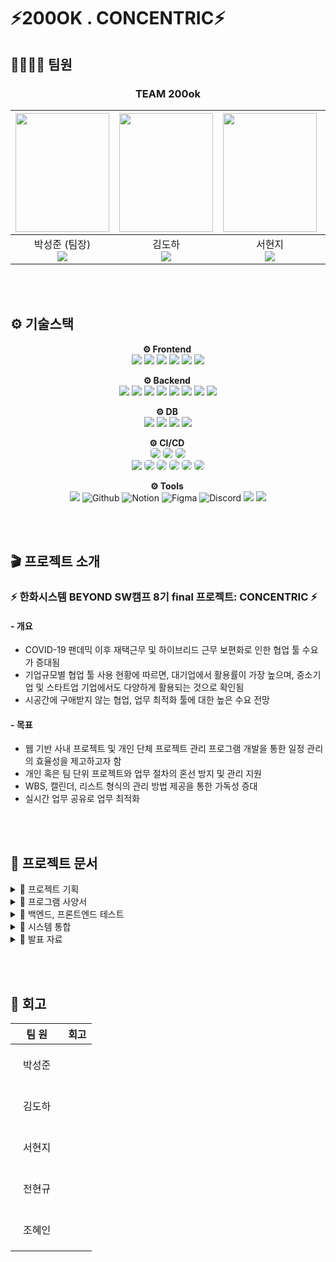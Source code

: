 # ⚡️200OK . CONCENTRIC⚡️

## 👨‍👩‍👧‍👦 팀원
<div align="center">
  
### TEAM 200ok
|<img src="https://github.com/user-attachments/assets/80f306b6-c063-4384-a090-275ca2aae1d7" width="150" height="190"/>|<img src="https://github.com/user-attachments/assets/e6a1a5fa-50d0-4478-ab84-a9b9ce229044" width="150" height="190"/>|<img src="https://github.com/user-attachments/assets/253fa4f8-2e33-4613-bc46-e5da7ae2b139" width="150" height="190"/>|<img src="https://github.com/user-attachments/assets/9b7b3b12-158b-45b4-aaec-f3364e723ae8" width="150" height="190"/>|
|:-:|:-:|:-:|:-:|
|박성준 (팀장)<br><a href="https://github.com/sjpark-08"><img src="https://img.shields.io/badge/GitHub-181717?style=flat-square&logo=GitHub&logoColor=white"/></a>|김도하<br><a href="https://github.com/esueng"><img src="https://img.shields.io/badge/GitHub-181717?style=flat-square&logo=GitHub&logoColor=white"/></a>|서현지<br><a href=https://github.com/henhen7><img src="https://img.shields.io/badge/GitHub-181717?style=flat-square&logo=GitHub&logoColor=white"/></a>|조혜인<br><a href="https://github.com/byHyen"><img src="https://img.shields.io/badge/GitHub-181717?style=flat-square&logo=GitHub&logoColor=white"/></a>|
</div>
<br><br>

## ⚙ 기술스택
<div align="center">
<p><strong>⚙ Frontend <br></strong>
  <img src="https://img.shields.io/badge/html5-E34F26?style=for-the-badge&logo=html5&logoColor=white"> 
  <img src="https://img.shields.io/badge/css-1572B6?style=for-the-badge&logo=css3&logoColor=white"> 
  <img src="https://img.shields.io/badge/javascript-F7DF1E?style=for-the-badge&logo=javascript&logoColor=black"> 
  <img src="https://img.shields.io/badge/vue.js-4FC08D?style=for-the-badge&logo=vue.js&logoColor=white"> 
  <img src="https://img.shields.io/badge/bootstrap-7952B3?style=for-the-badge&logo=bootstrap&logoColor=white">
  <img src="https://img.shields.io/badge/pinia-F0B90B?style=for-the-badge&logo=&logoColor=white">
</p>

<p><strong>⚙ Backend <br></strong>
  <img src="https://img.shields.io/badge/java-007396?style=for-the-badge&logo=java&logoColor=white"> 
  <img src="https://img.shields.io/badge/gradle-02303A?style=for-the-badge&logo=gradle&logoColor=white"> 
  <img src="https://img.shields.io/badge/springboot-6DB33F?style=for-the-badge&logo=springboot&logoColor=white">
  <img src="https://img.shields.io/badge/springsecurity-6DB33F?style=for-the-badge&logo=springsecurity&logoColor=white">
  <img src="https://img.shields.io/badge/springdatajpa-6DB33F?style=for-the-badge&logo=&logoColor=white">
  <img src="https://img.shields.io/badge/querydsl-0769AD?style=for-the-badge&logo=&logoColor=white">
  <img src="https://img.shields.io/badge/apachekafka-231F20?style=for-the-badge&logo=apachekafka&logoColor=white">
  <img src="https://img.shields.io/badge/socketdotio-010101?style=for-the-badge&logo=socketdotio&logoColor=white">

</p>

<p><strong>⚙ DB <br></strong>
  <img src="https://img.shields.io/badge/mysql-4479A1?style=for-the-badge&logo=mysql&logoColor=white">
  <img src="https://img.shields.io/badge/redis-FF4438?style=for-the-badge&logo=redis&logoColor=white">
  <img src="https://img.shields.io/badge/mongodb-47A248?style=for-the-badge&logo=mongodb&logoColor=white">
  <img src="https://img.shields.io/badge/amazons3-569A31?style=for-the-badge&logo=amazons3&logoColor=white">
</p>

<p><strong>⚙ CI/CD <br></strong>
  <img src="https://img.shields.io/badge/linux-FCC624?style=for-the-badge&logo=linux&logoColor=black" style="border-radius: 5px;">
  <img src="https://img.shields.io/badge/kubernetes-326CE5?style=for-the-badge&logo=kubernetes&logoColor=white" style="border-radius: 5px;">
  <img src="https://img.shields.io/badge/docker-2496ED?style=for-the-badge&logo=docker&logoColor=white" style="border-radius: 5px;"></br>
  <img src="https://img.shields.io/badge/nginx-%23009639.svg?style=for-the-badge&logo=nginx&logoColor=white">
  <img src="https://img.shields.io/badge/githubactions-2088FF?style=for-the-badge&logo=githubactions&logoColor=white" style="border-radius: 5px;">
  <img src="https://img.shields.io/badge/git-F05032?style=for-the-badge&logo=git&logoColor=white" style="border-radius: 5px;">
  <img src="https://img.shields.io/badge/amazoneks-FF9900?style=for-the-badge&logo=amazoneks&logoColor=white" style="border-radius: 5px;">
  <img src="https://img.shields.io/badge/amazonec2-2088FF?style=for-the-badge&logo=amazonec2&logoColor=white" style="border-radius: 5px;">
  <img src="https://img.shields.io/badge/amazonroute53-8C4FFF?style=for-the-badge&logo=amazonroute53&logoColor=white" style="border-radius: 5px;">
  
</p>

<p><strong>⚙ Tools <br></strong>
  <img src="https://img.shields.io/badge/git-F05032?style=for-the-badge&logo=git&logoColor=white">
  <img alt="Github" src="https://img.shields.io/badge/github-%23121011.svg?style=for-the-badge&logo=github&logoColor=white">
  <img alt="Notion" src="https://img.shields.io/badge/Notion-%23000000.svg?style=for-the-badge&logo=notion&logoColor=white">
  <img alt="Figma" src="https://img.shields.io/badge/figma-F24E1E?style=for-the-badge&logo=figma&logoColor=white"/>
  <img alt="Discord" src="https://img.shields.io/badge/Discord-%235865F2.svg?style=for-the-badge&logo=discord&logoColor=white">
  <img src="https://img.shields.io/badge/visualstudiocode-007ACC.svg?style=for-the-badge&logo=visualstudiocode&logoColor=white"> 
  <img src="https://img.shields.io/badge/intellijidea-000000.svg?style=for-the-badge&logo=intellijidea&logoColor=white"> 

</p>
</div>

<br><br>

<h2 align="left">🎬 프로젝트 소개</h2>

### :zap: 한화시스템 BEYOND SW캠프 8기 final 프로젝트: CONCENTRIC :zap:

#### - 개요
- COVID-19 팬데믹 이후 재택근무 및 하이브리드 근무 보편화로 인한 협업 툴 수요가 증대됨
- 기업규모별 협업 툴 사용 현황에 따르면, 대기업에서 활용률이 가장 높으며, 중소기업 및 스타트업 기업에서도 다양하게 활용되는 것으로 확인됨
- 시공간에 구애받지 않는 협업, 업무 최적화 툴에 대한 높은 수요 전망

#### - 목표
- 웹 기반 사내 프로젝트 및 개인 단체 프로젝트 관리 프로그램 개발을 통한 일정 관리의 효율성을 제고하고자 함
- 개인 혹은 팀 단위 프로젝트와 업무 절차의 혼선 방지 및 관리 지원
- WBS, 캘린더, 리스트 형식의 관리 방법 제공을 통한 가독성 증대
- 실시간 업무 공유로 업무 최적화

<br><br>

<h2 align="left">📁 프로젝트 문서 </h2>


<details>
    <summary>🔗 프로젝트 기획</summary>
    <blockquote>
        <details>
          <summary>📑 프로젝트 기획서</summary>
            <ul>
              <li>
                <a href="https://docs.google.com/document/d/1QYzzU392lXxGFpqOtsZZRXI3J4UEJtxRVHURwr0FV6c/edit">프로젝트 기획서</a>
              </li>
            </ul>
        </details>
      <details>
  <summary>📑 WBS</summary>
    <ul>
      <li>
        <a href="https://docs.google.com/spreadsheets/d/1I9NTIEf78iupBykQbElSe1u6AqR_ePbRZP8Z9JJtxlo/edit?gid=1683566461#gid=1683566461">wbs</a>
      </li>
    </ul>
</details>
      
<details>
  <summary>📑 ERD</summary>

  ![fin_ERD](https://github.com/user-attachments/assets/aab08108-3fe4-45a2-ad33-4f4a4893b432)
    <ul>
      <li>
        <a href="https://docs.google.com/spreadsheets/d/1I9NTIEf78iupBykQbElSe1u6AqR_ePbRZP8Z9JJtxlo/edit?gid=692233280#gid=692233280">테이블 명세서</a>
      </li>
    </ul>
</details>

<details>
  <summary>📑 화면 설계서</summary>
    <ul>
      <li>
        <a href="https://www.figma.com/design/tQDM0kHjSfGFNpiKAIvvnl/beyond_4th_rough?node-id=0-1&node-type=canvas&t=sCjcPOlidZRPCQHC-0">화면 설계서</a>
      </li>
    </ul>
</details>
<details>
  <summary>📑 git convention</summary>
    <ul>
      <li>
        <a href="https://github.com/beyond-sw-camp/be08-fin-2team/blob/main/.github/pull_request_template.md">git convention</a>
      </li>
    </ul>
</details>
    </blockquote>
</details>
<details>
    <summary>🔗 프로그램 사양서</summary>
    <blockquote>
<details>
  <summary>📑 요구사항 정의서</summary>
    <ul>
      <li>
        <a href="https://docs.google.com/spreadsheets/d/1I9NTIEf78iupBykQbElSe1u6AqR_ePbRZP8Z9JJtxlo/edit?gid=629016324#gid=629016324">요구사항 정의서</a>
      </li>
    </ul>
</details>

<details>
  <summary>📑 시스템 아키텍처</summary>
  
  ![200ok_architecture](https://github.com/user-attachments/assets/1381a4ac-f160-4ed9-a4de-70c633d07b74)

</details>

<details>
  <summary>📑 api 명세서</summary>
    <ul>
      <li>
        <a href="https://docs.google.com/spreadsheets/d/1I9NTIEf78iupBykQbElSe1u6AqR_ePbRZP8Z9JJtxlo/edit?gid=1291004409#gid=1291004409">api 명세서</a>
      </li>
    </ul>
</details>
<details>
  <summary>📑 배포 및 운영 전략</summary>
    <ul>
      <li>
        <a href="https://github.com/beyond-sw-camp/be08-fin-200OK-CONCENTRIC-backend/tree/233878aaf5771b17c6cc734ba857d097ef5823eb/.github/cicd">CI/CD 계획서</a>
      </li>
    </ul> 
</details>
    </blockquote>
</details>

<details>
    <summary>🔗 백엔드, 프론트엔드 테스트</summary>
    <blockquote>
<details>
  <summary>📑 단위 테스트 결과서</summary>
    <ul>
      <li>
        <a href="https://docs.google.com/spreadsheets/d/1I9NTIEf78iupBykQbElSe1u6AqR_ePbRZP8Z9JJtxlo/edit?gid=1044602541#gid=1044602541">단위 테스트 명세서</a>
        <br>
        <a href="https://github.com/beyond-sw-camp/be08-fin-200OK-CONCENTRIC-backend/tree/9ef406611094e436dff8057bc538b624a3ccfd60/src/test/java">단위 테스트 코드</a>
      </li>
    </ul> 
</details>

<details>
  <summary>📑 UI/UX 단위 테스트 결과서</summary>
    <ul>
      <li>
        <a href="https://docs.google.com/spreadsheets/d/1I9NTIEf78iupBykQbElSe1u6AqR_ePbRZP8Z9JJtxlo/edit?gid=1081403099#gid=1081403099">UI/UX 테스트 명세서</a>
        <br>
        <a href="https://github.com/beyond-sw-camp/be08-fin-200OK-CONCENTRIC-backend/tree/7eedbed488cc6f6885d4998d4f2c3a62b5d7dbde/.github/uiux">UI/UX 테스트 결과</a>
      </li>
    </ul> 
</details>
    </blockquote>
</details>


<details>
    <summary>🔗 시스템 통합</summary>
    <blockquote>
<details>
  <summary>📑 CI/CD 계획서</summary>
    <ul>
      <li>
        <a href="https://github.com/beyond-sw-camp/be08-fin-200OK-CONCENTRIC-backend/tree/233878aaf5771b17c6cc734ba857d097ef5823eb/.github/cicd">CI/CD 계획서</a>
      </li>
    </ul> 
</details>
      
<details>
  <summary>📑 통합 테스트 결과서</summary>
    <ul>
      <li>
        <a href="https://docs.google.com/spreadsheets/d/1I9NTIEf78iupBykQbElSe1u6AqR_ePbRZP8Z9JJtxlo/edit?gid=1581448548#gid=1581448548">통합 테스트 결과서</a>
      </li>
    </ul> 
</details>      
    </blockquote>
</details>

<details>
    <summary>🔗 발표 자료</summary>
    <blockquote>
<details>
  <summary>📑 발표 자료</summary>
</details>
    </blockquote>
</details>


<br><br>

## 📝 회고
|&nbsp;&nbsp;&nbsp;&nbsp;팀&nbsp;원&nbsp;&nbsp;&nbsp;&nbsp;|회고|
|:----:|----|
|박성준|<br><br>&nbsp;|
|김도하|<br><br>&nbsp;|
|서현지|<br><br>&nbsp;|
|전현규|<br><br>&nbsp;|
|조혜인|<br><br>&nbsp;|

<br><br>



